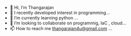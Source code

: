 - 👋 Hi, I’m Thangarajan
- 👀 I recently developed interest in programming...
- 🌱 I’m currently learning python ...
- 💞️ I’m looking to collaborate on programmig, IaC , cloud...
- 📫 How to reach me thangarajan4u@gmail.com ...

<!---
rajdts/rajdts is a ✨ special ✨ repository because its `README.md` (this file) appears on your GitHub profile.
You can click the Preview link to take a look at your changes.
--->
